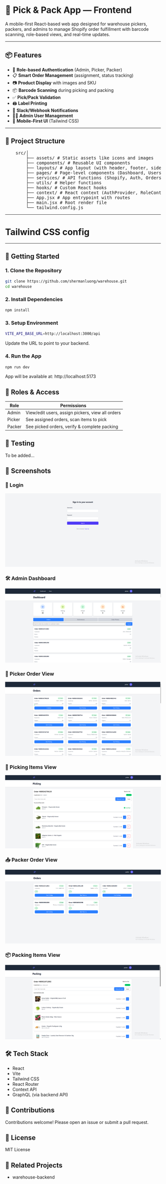 # 🧺 Pick & Pack App — Frontend

A mobile-first React-based web app designed for warehouse pickers, packers, and admins to manage Shopify order fulfillment with barcode scanning, role-based views, and real-time updates.

---
## 📦 Features

- 🔐 **Role-based Authentication** (Admin, Picker, Packer)
- 📋 **Smart Order Management** (assignment, status tracking)
- 📷 **Product Display** with images and SKU
- 📦 **Barcode Scanning** during picking and packing
- ✅ **Pick/Pack Validation**
- 🖨️ **Label Printing**
- 🔔 **Slack/Webhook Notifications**
- 🧑‍💼 **Admin User Management**
- 📱 **Mobile-First UI** (Tailwind CSS)

---

## 📁 Project Structure
<pre lang="text">
    src/│ 
        ├── assets/ # Static assets like icons and images 
        ├── components/ # Reusable UI components 
        ├── layouts/ # App layout (with header, footer, sidebar) 
        ├── pages/ # Page-level components (Dashboard, Users, Orders) 
        ├── services/ # API functions (Shopify, Auth, Orders) 
        ├── utils/ # Helper functions 
        ├── hooks/ # Custom React hooks 
        ├── context/ # React context (AuthProvider, RoleContext) 
        ├── App.jsx # App entrypoint with routes
        ├── main.jsx # Root render file 
        └── tailwind.config.js
</pre>

---

# Tailwind CSS config

---

## 🚀 Getting Started

### 1. Clone the Repository
```bash
git clone https://github.com/shermanluong/warehouse.git
cd warehouse
```
### 2. Install Dependencies
```bash
npm install
```
### 3. Setup Environment
```bash
VITE_API_BASE_URL=http://localhost:3000/api
```
Update the URL to point to your backend.

### 4. Run the App
```bash
npm run dev
```
App will be available at: http://localhost:5173

## 👥 Roles & Access
| Role                      | Permissions                                        |
|---------------------------|----------------------------------------------------|
| Admin                     | View/edit users, assign pickers, view all orders   |
| Picker                    | See assigned orders, scan items to pick            |
| Packer                    | See picked orders, verify & complete packing       |

## 🧪 Testing
To be added...

## 📸 Screenshots
### 🔑 Login
![Login](public/screenshots/login.png)

### 🛠️ Admin Dashboard
![Admin Dashboard](public/screenshots/admindashboard.png)

### 🧺 Picker Order View
![Picker View](public/screenshots/picker.png)

### 🛒 Picking Items View
![Picking View](public/screenshots/picking.png)

### 📥 Packer Order View
![Packer View](public/screenshots/packer.png)

### 📦 Packing Items View
![Packing View](public/screenshots/packing.png)

## 🛠️ Tech Stack
- React
- Vite
- Tailwind CSS
- React Router
- Context API
- GraphQL (via backend API)

## 🤝 Contributions
Contributions welcome! Please open an issue or submit a pull request.

## 📄 License
MIT License

## 🔗 Related Projects
- warehouse-backend